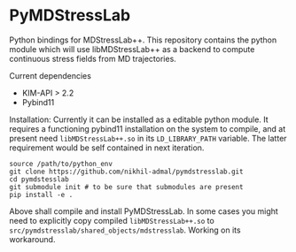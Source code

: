 PyMDStressLab
=============

Python bindings for MDStressLab++. This repository contains the python module which will use libMDStressLab++ as a backend to compute continuous stress fields from MD trajectories.

Current dependencies
- KIM-API > 2.2
- Pybind11

Installation:
Currently it can be installed as a editable python module. It requires a functioning pybind11 installation on the system to compile, and at present need `libMDStressLab++.so` in its `LD_LIBRARY_PATH` variable. The latter requirement would be self contained in next iteration.

```
source /path/to/python_env
git clone https://github.com/nikhil-admal/pymdstresslab.git
cd pymdstesslab
git submodule init # to be sure that submodules are present
pip install -e .
```

Above shall compile and install PyMDStressLab. In some cases you might need to explicitly copy compiled `libMDStressLab++.so` to `src/pymdstresslab/shared_objects/mdstresslab`. Working on its workaround.

